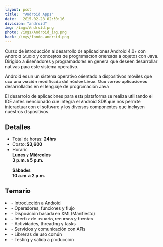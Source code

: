 ```yaml
---
layout: post
title:  "Android Apps"
date:   2015-02-28 02:30:16
division: "android"
img: /imgs/Android.png
photo: /imgs/Android_img.png
back: /imgs/fondo-android.png
---
```

<div class="description">
Curso de introducción al desarrollo de aplicaciones Android 4.0+ con Android Studio y conceptos de programación orientada a objetos con Java. Dirigido a diseñadores y programadores en general que deseen desarrollar nativas para este sistema operativo.

Android es un un sistema operativo orientado a dispositivos móviles que usa una versión modificada del núcleo Linux. Que correo aplicaciones desarrolladas en el lenguaje de programación Java.

El desarrollo de aplicaciones para esta plataforma se realiza utilizando el IDE antes mencionado que integra el Android SDK que nos permite interactuar con el software y los diversos componentes que incluyen nuestros dispositivos.
</div>
<div class="details">
	<h2>Detalles</h2>
	<ul>
		<li>Total de horas: <strong>24hrs</strong></li>
		<li>Costo: <strong>$3,600</strong></li>
		<li>Horario:
			<br><strong>Lunes y Miércoles<br>3 p.m. a 5 p.m.</strong>
			<br><br><strong>Sábados<br>10 a.m. a 2 p.m.</strong>
		</li>
	</ul>
</div>
<div class="course">
	<h2>Temario</h2>
		<li>- Introducción a Android</li>
		<li>- Operadores, funciones y flujo</li>
		<li>- Disposición basada en XML(Manifiesto)</li>
		<li>- Interfaz de usuario, recursos y fuentes</li>
		<li>- Actividades, threading y tasks</li>
		<li>- Servicios y comunicación con APIs</li>
		<li>- Librerías de uso común</li>
		<li>- Testing y salida a producción</li>
	</ul>
<div>






